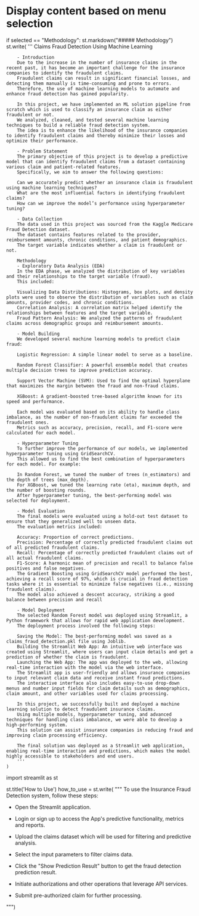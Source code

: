 # Display content based on menu selection
if selected == "Methodology":
    st.markdown("##### Methodology")
    st.write(
        '''
        Claims Fraud Detection Using Machine Learning
        
        - Introduction
        Due to the increase in the number of insurance claims in the recent past, it has become an important challenge for the insurance companies to identify the fraudulent claims. 
        Fraudulent claims can result in significant financial losses, and detecting them manually is time-consuming and prone to errors. 
        Therefore, the use of machine learning models to automate and enhance fraud detection has gained popularity.
        
        In this project, we have implemented an ML solution pipeline from scratch which is used to classify an insurance claim as either fraudulent or not. 
        We analyzed, cleaned, and tested several machine learning techniques to build a reliable fraud detection system. 
        The idea is to enhance the likelihood of the insurance companies to identify fraudulent claims and thereby minimize their losses and optimize their performance.
        
        - Problem Statement
        The primary objective of this project is to develop a predictive model that can identify fraudulent claims from a dataset containing various claim and patient-related features. 
        Specifically, we aim to answer the following questions:
        
        Can we accurately predict whether an insurance claim is fraudulent using machine learning techniques?
        What are the most influential factors in identifying fraudulent claims?
        How can we improve the model’s performance using hyperparameter tuning?
        
        - Data Collection
        The data used in this project was sourced from the Kaggle Medicare Fraud Detection dataset. 
        The dataset contains features related to the provider, reimbursement amounts, chronic conditions, and patient demographics. 
        The target variable indicates whether a claim is fraudulent or not.
        
        Methodology
        - Exploratory Data Analysis (EDA)
        In the EDA phase, we analyzed the distribution of key variables and their relationships to the target variable (fraud). 
        This included:
        
        Visualizing Data Distributions: Histograms, box plots, and density plots were used to observe the distribution of variables such as claim amounts, provider codes, and chronic conditions.
        Correlation Analysis: A correlation matrix helped identify the relationships between features and the target variable.
        Fraud Pattern Analysis: We analyzed the patterns of fraudulent claims across demographic groups and reimbursement amounts.
        
        - Model Building
        We developed several machine learning models to predict claim fraud:
        
        Logistic Regression: A simple linear model to serve as a baseline.
        
        Random Forest Classifier: A powerful ensemble model that creates multiple decision trees to improve prediction accuracy.
        
        Support Vector Machine (SVM): Used to find the optimal hyperplane that maximizes the margin between the fraud and non-fraud claims.
        
        XGBoost: A gradient-boosted tree-based algorithm known for its speed and performance.
        
        Each model was evaluated based on its ability to handle class imbalance, as the number of non-fraudulent claims far exceeded the fraudulent ones. 
        Metrics such as accuracy, precision, recall, and F1-score were calculated for each model.
        
        - Hyperparameter Tuning
        To further improve the performance of our models, we implemented hyperparameter tuning using GridSearchCV. 
        This allowed us to find the best combination of hyperparameters for each model. For example:
        
        In Random Forest, we tuned the number of trees (n_estimators) and the depth of trees (max_depth).
        For XGBoost, we tuned the learning rate (eta), maximum depth, and the number of boosting rounds.
        After hyperparameter tuning, the best-performing model was selected for deployment.
        
        - Model Evaluation
        The final models were evaluated using a hold-out test dataset to ensure that they generalized well to unseen data. 
        The evaluation metrics included:
        
        Accuracy: Proportion of correct predictions.
        Precision: Percentage of correctly predicted fraudulent claims out of all predicted fraudulent claims.
        Recall: Percentage of correctly predicted fraudulent claims out of all actual fraudulent claims.
        F1-Score: A harmonic mean of precision and recall to balance false positives and false negatives.
        The Gradient Boosting using GridSearchCV model performed the best, achieving a recall score of 97%, which is crucial in fraud detection tasks where it is essential to minimize false negatives (i.e., missing fraudulent claims). 
        The model also achieved a descent accuracy, striking a good balance between precision and recall
        
        - Model Deployment
        The selected Random Forest model was deployed using Streamlit, a Python framework that allows for rapid web application development. 
        The deployment process involved the following steps:
        
        Saving the Model: The best-performing model was saved as a claims_fraud_detection.pkl file using Joblib.
        Building the Streamlit Web App: An intuitive web interface was created using Streamlit, where users can input claim details and get a prediction of whether the claim is fraudulent.
        Launching the Web App: The app was deployed to the web, allowing real-time interaction with the model via the web interface.
        The Streamlit app is user-friendly and allows insurance companies to input relevant claim data and receive instant fraud predictions. 
        The interactive interface also includes easy-to-use drop-down menus and number input fields for claim details such as demographics, claim amount, and other variables used for claims processing.
        
        In this project, we successfully built and deployed a machine learning solution to detect fraudulent insurance claims. 
        Using multiple models, hyperparameter tuning, and advanced techniques for handling class imbalance, we were able to develop a high-performing system. 
        This solution can assist insurance companies in reducing fraud and improving claim processing efficiency.
        
        The final solution was deployed as a Streamlit web application, enabling real-time interaction and predictions, which makes the model highly accessible to stakeholders and end users.
        '''
    )


import streamlit as st

st.title('How to Use')
how_to_use = st.write(
"""
To use the Insurance Fraud Detection system, follow these steps:

- Open the Streamlit application.

- Login or sign up to access the App's predictive functionality, metrics and reports.

- Upload the claims dataset which will be used for filtering and predictive analysis.

- Select the input parameters to filter claims data.

- Click the "Show Prediction Result" button to get the fraud detection prediction result.

- Initiate authorizations and other operations that leverage API services.

- Submit pre-authorized claim for further processing.

""")

